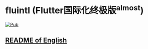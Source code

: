 # fluintl (Flutter国际化终极版<sup>almost</sup>)

[![Pub](https://img.shields.io/pub/v/fluintl.svg?style=flat-square)](https://pub.dartlang.org/packages/fluintl)

## [README of English][readme-en]







[readme]: https://github.com/Sky24n/fluintl
[readme-en]: https://github.com/Sky24n/fluintl/blob/master/README-EN.md





